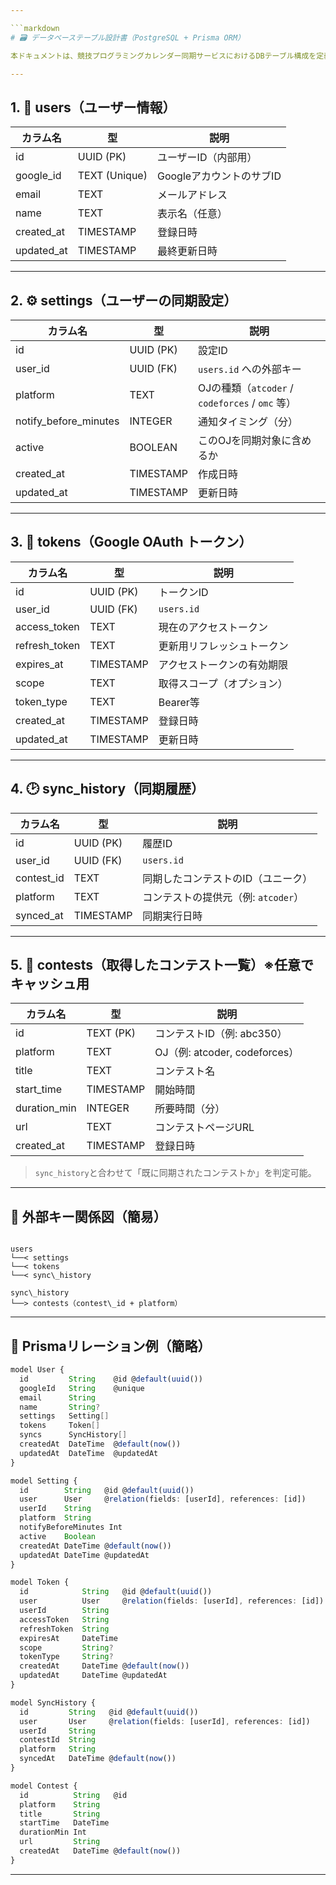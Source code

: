 ```yaml
---

```markdown
# 🗃️ データベーステーブル設計書（PostgreSQL + Prisma ORM）

本ドキュメントは、競技プログラミングカレンダー同期サービスにおけるDBテーブル構成を定義します。バックエンドは Prisma ORM を想定しています。

---
```


## 1. 📄 users（ユーザー情報）

| カラム名       | 型              | 説明 |
|----------------|------------------|------|
| id             | UUID (PK)        | ユーザーID（内部用） |
| google_id      | TEXT (Unique)    | GoogleアカウントのサブID |
| email          | TEXT             | メールアドレス |
| name           | TEXT             | 表示名（任意） |
| created_at     | TIMESTAMP        | 登録日時 |
| updated_at     | TIMESTAMP        | 最終更新日時 |

---

## 2. ⚙️ settings（ユーザーの同期設定）

| カラム名               | 型              | 説明 |
|------------------------|------------------|------|
| id                     | UUID (PK)        | 設定ID |
| user_id                | UUID (FK)        | `users.id` への外部キー |
| platform               | TEXT             | OJの種類（`atcoder` / `codeforces` / `omc` 等） |
| notify_before_minutes  | INTEGER          | 通知タイミング（分） |
| active                 | BOOLEAN           | このOJを同期対象に含めるか |
| created_at             | TIMESTAMP        | 作成日時 |
| updated_at             | TIMESTAMP        | 更新日時 |

---

## 3. 🔐 tokens（Google OAuth トークン）

| カラム名       | 型            | 説明 |
|----------------|----------------|------|
| id             | UUID (PK)      | トークンID |
| user_id        | UUID (FK)      | `users.id` |
| access_token   | TEXT           | 現在のアクセストークン |
| refresh_token  | TEXT           | 更新用リフレッシュトークン |
| expires_at     | TIMESTAMP      | アクセストークンの有効期限 |
| scope          | TEXT           | 取得スコープ（オプション） |
| token_type     | TEXT           | Bearer等 |
| created_at     | TIMESTAMP      | 登録日時 |
| updated_at     | TIMESTAMP      | 更新日時 |

---

## 4. 🕑 sync_history（同期履歴）

| カラム名       | 型            | 説明 |
|----------------|----------------|------|
| id             | UUID (PK)      | 履歴ID |
| user_id        | UUID (FK)      | `users.id` |
| contest_id     | TEXT           | 同期したコンテストのID（ユニーク） |
| platform       | TEXT           | コンテストの提供元（例: `atcoder`） |
| synced_at      | TIMESTAMP      | 同期実行日時 |

---

## 5. 🏁 contests（取得したコンテスト一覧）※任意でキャッシュ用

| カラム名       | 型            | 説明 |
|----------------|----------------|------|
| id             | TEXT (PK)      | コンテストID（例: abc350） |
| platform       | TEXT           | OJ（例: atcoder, codeforces） |
| title          | TEXT           | コンテスト名 |
| start_time     | TIMESTAMP      | 開始時間 |
| duration_min   | INTEGER        | 所要時間（分） |
| url            | TEXT           | コンテストページURL |
| created_at     | TIMESTAMP      | 登録日時 |

> `sync_history`と合わせて「既に同期されたコンテストか」を判定可能。

---

## 🔗 外部キー関係図（簡易）

```

users
└──< settings
└──< tokens
└──< sync\_history

sync\_history
└──> contests（contest\_id + platform）

````

---

## 🔄 Prismaリレーション例（簡略）

```ts
model User {
  id         String    @id @default(uuid())
  googleId   String    @unique
  email      String
  name       String?
  settings   Setting[]
  tokens     Token[]
  syncs      SyncHistory[]
  createdAt  DateTime  @default(now())
  updatedAt  DateTime  @updatedAt
}

model Setting {
  id        String   @id @default(uuid())
  user      User     @relation(fields: [userId], references: [id])
  userId    String
  platform  String
  notifyBeforeMinutes Int
  active    Boolean
  createdAt DateTime @default(now())
  updatedAt DateTime @updatedAt
}

model Token {
  id            String   @id @default(uuid())
  user          User     @relation(fields: [userId], references: [id])
  userId        String
  accessToken   String
  refreshToken  String
  expiresAt     DateTime
  scope         String?
  tokenType     String?
  createdAt     DateTime @default(now())
  updatedAt     DateTime @updatedAt
}

model SyncHistory {
  id         String   @id @default(uuid())
  user       User     @relation(fields: [userId], references: [id])
  userId     String
  contestId  String
  platform   String
  syncedAt   DateTime @default(now())
}

model Contest {
  id          String   @id
  platform    String
  title       String
  startTime   DateTime
  durationMin Int
  url         String
  createdAt   DateTime @default(now())
}
````

---
